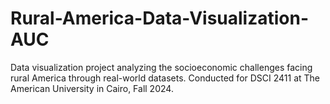 # Rural-America-Data-Visualization-AUC
Data visualization project analyzing the socioeconomic challenges facing rural America through real-world datasets. Conducted for DSCI 2411 at The American University in Cairo, Fall 2024.
